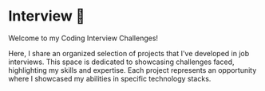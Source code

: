 # Interview 💼

Welcome to my Coding Interview Challenges!

Here, I share an organized selection of projects that I've developed in job interviews. This space is dedicated to showcasing challenges faced, highlighting my skills and expertise. Each project represents an opportunity where I showcased my abilities in specific technology stacks.
